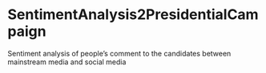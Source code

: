 # SentimentAnalysis2PresidentialCampaign
Sentiment analysis of people’s comment to the candidates between mainstream media and social media 
